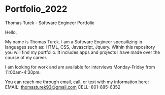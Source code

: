 # Portfolio_2022
Thomas Turek - Software Engineer Portfolio

Hello,

My name is Thomas Turek. I am a Software Engineer specailizing in languages such as: HTML, CSS, Javascript, Jquery.
Within this repository you will find my portfolio. It includes apps and projects I have made over the course of my career.

I am looking for work and am available for interviews Monday-Friday from 11:00am-4:30pm.

You can reach me through email, call, or text with my information here:
EMAIL: thomasturek93@gmail.com
CELL: 801-885-6352
